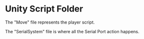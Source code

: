 # Unity Script Folder
The "Move" file represents the player script.

The "SerialSystem" file is where all the Serial Port action happens.
